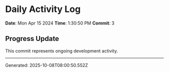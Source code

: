 # Daily Activity Log

**Date**: Mon Apr 15 2024
**Time**: 1:30:50 PM
**Commit**: 3

## Progress Update

This commit represents ongoing development activity.

---
Generated: 2025-10-08T08:00:50.552Z
